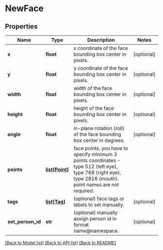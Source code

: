 # NewFace

## Properties
Name | Type | Description | Notes
------------ | ------------- | ------------- | -------------
**x** | **float** | x coordinate of the face bounding box center in pixels. | [optional] 
**y** | **float** | y coordinate of the face bounding box center in pixels. | [optional] 
**width** | **float** | width of the face bounding box center in pixels. | [optional] 
**height** | **float** | height of the face bounding box center in pixels. | [optional] 
**angle** | **float** | in-plane rotation (roll) of the face bounding box center in degrees. | [optional] 
**points** | [**list[Point]**](Point.md) | face points. you have to specify minimum 3 points coordinates - type 512 (left eye), type 768 (right eye), type 2816 (mouth). point names are not required. | 
**tags** | [**list[Tag]**](Tag.md) | (optional) face tags or labels to set manually. | [optional] 
**set_person_id** | **str** | (optional) manually assign person id in format name@namespace. | [optional] 

[[Back to Model list]](../README.md#documentation-for-models) [[Back to API list]](../README.md#documentation-for-api-endpoints) [[Back to README]](../README.md)


